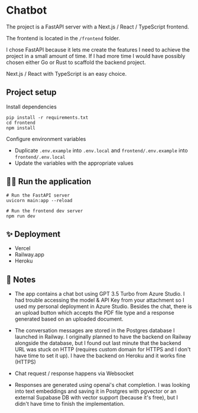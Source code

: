 # Chatbot

The project is a FastAPI server with a Next.js / React / TypeScript frontend.

The frontend is located in the `/frontend` folder.

I chose FastAPI because it lets me create the features I need to achieve the project in a small amount of time. 
If I had more time I would have possibly chosen either Go or Rust to scaffold the backend project.

Next.js / React with TypeScript is an easy choice.

## Project setup

Install dependencies
```
pip install -r requirements.txt
cd frontend
npm install
```

Configure environment variables
- Duplicate `.env.example` into `.env.local` and `frontend/.env.example` into `frontend/.env.local`
- Update the variables with the appropriate values

## 💁‍♀️ Run the application

```
# Run the FastAPI server
uvicorn main:app --reload

# Run the frontend dev server
npm run dev
```

## ✨ Deployment

- Vercel
- Railway.app
- Heroku

## 📝 Notes

- The app contains a chat bot using GPT 3.5 Turbo from Azure Studio. I had trouble accessing the model & API Key from your attachment so I used my personal deployment in Azure Studio. Besides the chat, there is an upload button which accepts the PDF file type and a response generated based on an uploaded document.

- The conversation messages are stored in the Postgres database I launched in Railway. I originally planned to have the backend on Railway alongside the database, but I found out last minute that the backend URL was stuck on HTTP (requires custom domain for HTTPS and I don't have time to set it up). I have the backend on Heroku and it works fine (HTTPS)

- Chat request / response happens via Websocket

- Responses are generated using openai's chat completion. I was looking into text embeddings and saving it in Postgres with pgvector or an external Supabase DB with vector support (because it's free), but I didn't have time to finish the implementation.